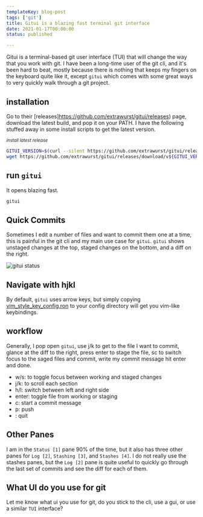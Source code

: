```yaml
---
templateKey: blog-post
tags: ['git']
title: Gitui is a blazing fast terminal git interface
date: 2021-01-17T00:00:00
status: published

---
```


Gitui is a terminal-based git user interface (TUI) that will change the way
that you work with git. I have been a long-time user of the git cli, and it's
been hard to beat, mostly because there is nothing that keeps my fingers on the
keyboard quite like it, except `gitui` which comes with some great ways to very
quickly walk through a git project.



## installation

Go to their [releases]https://github.com/extrawurst/gitui/releases) page,
download the latest build, and pop it on your PATH.  I have the following
stuffed away in some install scripts to get the latest version.


_<small>install latest release</small>_
``` bash
GITUI_VERSION=$(curl --silent https://github.com/extrawurst/gitui/releases/latest | tr -d '"' | sed 's/^.*tag\///g' | sed 's/>.*$//g' | sed 's/^v//')
wget https://github.com/extrawurst/gitui/releases/download/v${GITUI_VERSION}/gitui-linux-musl.tar.gz -O- -q | sudo tar -zxf - -C /usr/bin/
```

## run `gitui`

It opens blazing fast.

``` bash
gitui
```

## Quick Commits

Sometimes I edit a number of files and want to commit them one at a time, this
is painful in the git cli and my main use case for `gitui`.  `gitui` shows
unstaged changes at the top, staged changes on the bottom, and a diff on the
right.


![gitui status](https://images.waylonwalker.com/gitui-status.png)


## Navigate with hjkl

By default, `gitui` uses arrow keys, but simply copying
[vim_style_key_config.ron](https://github.com/extrawurst/gitui/blob/master/vim_style_key_config.ron)
to your config directory will get you vim-like keybindings.

## workflow

Generally, I pop open `gitui`, use j/k to get to the file I want to commit,
glance at the diff to the right, press enter to stage the file, sc to switch
focus to the saged files and commit, write my commit message hit enter and
done.

* w/s:   to toggle focus between working and staged changes
* j/k:   to scroll each section
* h/l:   switch between left and right side
* enter: toggle file from working or staging
* c:     start a commit message
* p:     push
* <c-c>: quit

## Other Panes

I am in the `Status [1]` pane 90% of the time, but it also has three other
panes for `Log [2]`, `Stashing [3]`, and `Stashes [4]`.  I do not really use
the stashes panes, but the `Log [2]` pane is quite useful to quickly go through
the last set of commits and see the diff for each of them.

## What UI do you use for git

Let me know what ui you use for git, do you stick to the cli, use a gui, or use
a similar `TUI` interface?
